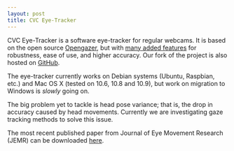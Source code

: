 ```yaml
---
layout: post
title: CVC Eye-Tracker
---
```


CVC Eye-Tracker is a software eye-tracker for regular webcams. It is based on the open source [Opengazer](https://github.com/opengazer/OpenGazer), but with [many added features](http://mv.cvc.uab.es/projects/eye-tracker) for robustness, ease of use, and higher accuracy. Our fork of the project is also hosted on [GitHub](https://github.com/tiendan/OpenGazer).

The eye-tracker currently works on Debian systems (Ubuntu, Raspbian, etc.) and Mac OS X (tested on 10.6, 10.8 and 10.9), but work on migration to Windows is *slowly* going on.

The big problem yet to tackle is head pose variance; that is, the drop in accuracy caused by head movements. Currently we are investigating gaze tracking methods to solve this issue.

The most recent published paper from Journal of Eye Movement Research (JEMR) can be downloaded [here](http://www.jemr.org/online/7/3/2).